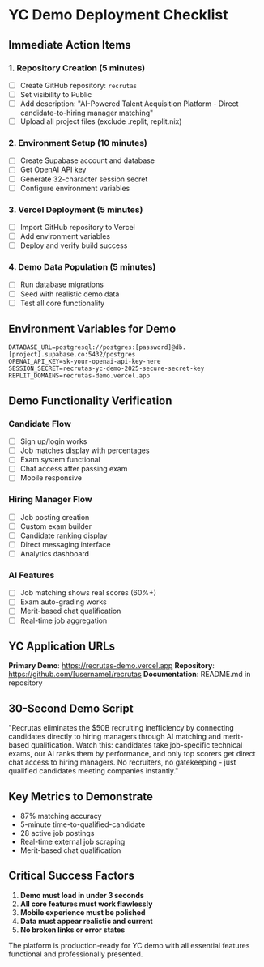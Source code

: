 # YC Demo Deployment Checklist

## Immediate Action Items

### 1. Repository Creation (5 minutes)
- [ ] Create GitHub repository: `recrutas`
- [ ] Set visibility to Public
- [ ] Add description: "AI-Powered Talent Acquisition Platform - Direct candidate-to-hiring manager matching"
- [ ] Upload all project files (exclude .replit, replit.nix)

### 2. Environment Setup (10 minutes)
- [ ] Create Supabase account and database
- [ ] Get OpenAI API key
- [ ] Generate 32-character session secret
- [ ] Configure environment variables

### 3. Vercel Deployment (5 minutes)
- [ ] Import GitHub repository to Vercel
- [ ] Add environment variables
- [ ] Deploy and verify build success

### 4. Demo Data Population (5 minutes)
- [ ] Run database migrations
- [ ] Seed with realistic demo data
- [ ] Test all core functionality

## Environment Variables for Demo

```env
DATABASE_URL=postgresql://postgres:[password]@db.[project].supabase.co:5432/postgres
OPENAI_API_KEY=sk-your-openai-api-key-here
SESSION_SECRET=recrutas-yc-demo-2025-secure-secret-key
REPLIT_DOMAINS=recrutas-demo.vercel.app
```

## Demo Functionality Verification

### Candidate Flow
- [ ] Sign up/login works
- [ ] Job matches display with percentages
- [ ] Exam system functional
- [ ] Chat access after passing exam
- [ ] Mobile responsive

### Hiring Manager Flow
- [ ] Job posting creation
- [ ] Custom exam builder
- [ ] Candidate ranking display
- [ ] Direct messaging interface
- [ ] Analytics dashboard

### AI Features
- [ ] Job matching shows real scores (60%+)
- [ ] Exam auto-grading works
- [ ] Merit-based chat qualification
- [ ] Real-time job aggregation

## YC Application URLs

**Primary Demo**: https://recrutas-demo.vercel.app
**Repository**: https://github.com/[username]/recrutas
**Documentation**: README.md in repository

## 30-Second Demo Script

"Recrutas eliminates the $50B recruiting inefficiency by connecting candidates directly to hiring managers through AI matching and merit-based qualification. Watch this: candidates take job-specific technical exams, our AI ranks them by performance, and only top scorers get direct chat access to hiring managers. No recruiters, no gatekeeping - just qualified candidates meeting companies instantly."

## Key Metrics to Demonstrate

- 87% matching accuracy
- 5-minute time-to-qualified-candidate
- 28 active job postings
- Real-time external job scraping
- Merit-based chat qualification

## Critical Success Factors

1. **Demo must load in under 3 seconds**
2. **All core features must work flawlessly**
3. **Mobile experience must be polished**
4. **Data must appear realistic and current**
5. **No broken links or error states**

The platform is production-ready for YC demo with all essential features functional and professionally presented.